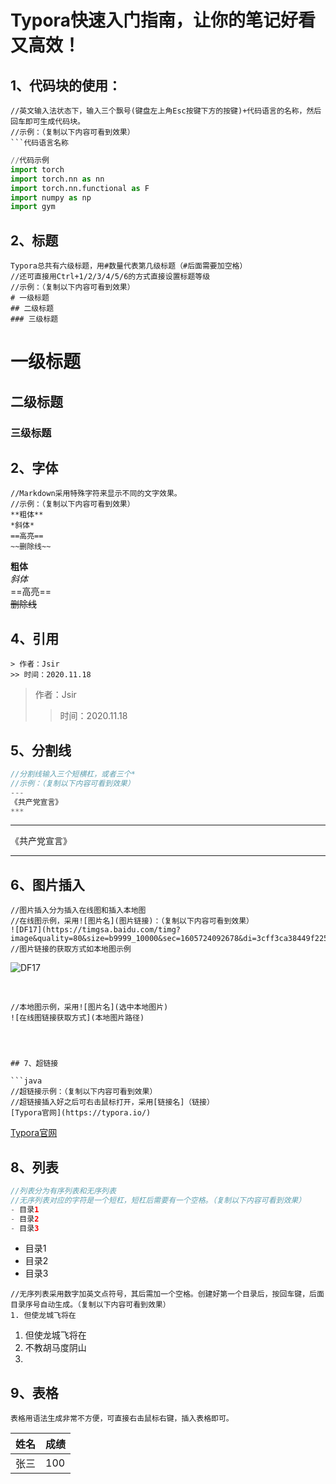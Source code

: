 # Typora快速入门指南，让你的笔记好看又高效！

## 1、代码块的使用：

```代码块
//英文输入法状态下，输入三个飘号(键盘左上角Esc按键下方的按键)+代码语言的名称，然后回车即可生成代码块。
//示例：（复制以下内容可看到效果）
​```代码语言名称
```

```python
//代码示例
import torch     
import torch.nn as nn
import torch.nn.functional as F
import numpy as np
import gym
```

## 2、标题

```说明
Typora总共有六级标题，用#数量代表第几级标题（#后面需要加空格）
//还可直接用Ctrl+1/2/3/4/5/6的方式直接设置标题等级
//示例：（复制以下内容可看到效果）
# 一级标题
## 二级标题
### 三级标题
```

# 一级标题

## 二级标题

### 三级标题

## 2、字体

```
//Markdown采用特殊字符来显示不同的文字效果。
//示例：（复制以下内容可看到效果）
**粗体**     
*斜体*       
==高亮==     
~~删除线~~     
```

**粗体**     
*斜体*       
==高亮==     
~~删除线~~  

## 4、引用

```jiava
> 作者：Jsir
>> 时间：2020.11.18
```

> 作者：Jsir
>
> > 时间：2020.11.18

## 5、分割线

```java
//分割线输入三个短横杠，或者三个*
//示例：（复制以下内容可看到效果）
---
《共产党宣言》
***
```

---

《共产党宣言》

***



## 6、图片插入

```jiava
//图片插入分为插入在线图和插入本地图
//在线图示例，采用![图片名](图片链接)：（复制以下内容可看到效果）
![DF17](https://timgsa.baidu.com/timg?image&quality=80&size=b9999_10000&sec=1605724092678&di=3cff3ca38449f225d2ebfe616a2a0731&imgtype=0&src=http%3A%2F%2F5b0988e595225.cdn.sohucs.com%2Fq_70%2Cc_zoom%2Cw_640%2Fimages%2F20200222%2F1afb644c232d48ae8b4377c4be8650a8.jpeg)    
//图片链接的获取方式如本地图示例
```

![DF17](https://timgsa.baidu.com/timg?image&quality=80&size=b9999_10000&sec=1605724092678&di=3cff3ca38449f225d2ebfe616a2a0731&imgtype=0&src=http%3A%2F%2F5b0988e595225.cdn.sohucs.com%2Fq_70%2Cc_zoom%2Cw_640%2Fimages%2F20200222%2F1afb644c232d48ae8b4377c4be8650a8.jpeg)

​    

```代码块
//本地图示例，采用![图片名](选中本地图片)
![在线图链接获取方式](本地图片路径)     


   

## 7、超链接

```java
//超链接示例：（复制以下内容可看到效果）
//超链接插入好之后可右击鼠标打开，采用[链接名]（链接）
[Typora官网](https://typora.io/)    
```

[Typora官网](https://typora.io/) 

## 8、列表

```java
//列表分为有序列表和无序列表
//无序列表对应的字符是一个短杠，短杠后需要有一个空格。（复制以下内容可看到效果）
- 目录1
- 目录2
- 目录3
```

- 目录1
- 目录2
- 目录3

```代码块
//无序列表采用数字加英文点符号，其后需加一个空格。创建好第一个目录后，按回车键，后面目录序号自动生成。（复制以下内容可看到效果）
1. 但使龙城飞将在
```

1. 但使龙城飞将在
2. 不教胡马度阴山
3. 

## 9、表格

```说明
表格用语法生成非常不方便，可直接右击鼠标右键，插入表格即可。
```

| 姓名 | 成绩 |
| ---- | ---- |
| 张三 | 100  |





